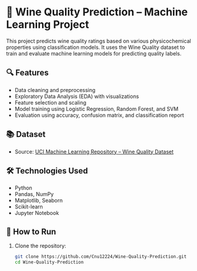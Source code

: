 # 🍷 Wine Quality Prediction – Machine Learning Project

This project predicts wine quality ratings based on various physicochemical properties using classification models. It uses the Wine Quality dataset to train and evaluate machine learning models for predicting quality labels.

## 🔍 Features
- Data cleaning and preprocessing
- Exploratory Data Analysis (EDA) with visualizations
- Feature selection and scaling
- Model training using Logistic Regression, Random Forest, and SVM
- Evaluation using accuracy, confusion matrix, and classification report

## 📚 Dataset
- Source: [UCI Machine Learning Repository – Wine Quality Dataset](https://archive.ics.uci.edu/ml/datasets/wine+quality)

## 🛠 Technologies Used
- Python
- Pandas, NumPy
- Matplotlib, Seaborn
- Scikit-learn
- Jupyter Notebook

## 🚀 How to Run

1. Clone the repository:
   ```bash
   git clone https://github.com/Cnu12224/Wine-Quality-Prediction.git
   cd Wine-Quality-Prediction
